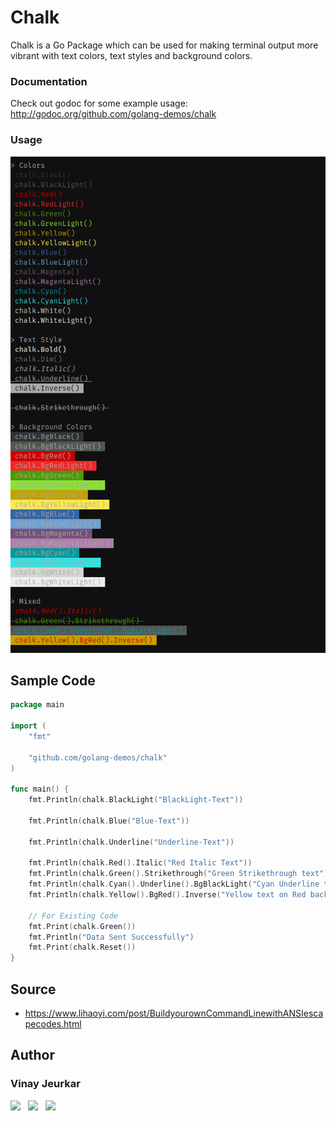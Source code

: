 # Chalk

Chalk is a Go Package which can be used for making terminal output more vibrant with text colors, text styles and background colors.

### Documentation
Check out godoc for some example usage: http://godoc.org/github.com/golang-demos/chalk


### Usage

![Instructions](/images/Instructions.png)


## Sample Code
```go
package main

import (
	"fmt"

	"github.com/golang-demos/chalk"
)

func main() {
	fmt.Println(chalk.BlackLight("BlackLight-Text"))

	fmt.Println(chalk.Blue("Blue-Text"))

	fmt.Println(chalk.Underline("Underline-Text"))

	fmt.Println(chalk.Red().Italic("Red Italic Text"))
	fmt.Println(chalk.Green().Strikethrough("Green Strikethrough text"))
	fmt.Println(chalk.Cyan().Underline().BgBlackLight("Cyan Underline text on BlackLight Background"))
	fmt.Println(chalk.Yellow().BgRed().Inverse("Yellow text on Red background with inverted colors"))

	// For Existing Code
	fmt.Print(chalk.Green())
	fmt.Println("Data Sent Successfully")
	fmt.Print(chalk.Reset())
}

```

## Source
- https://www.lihaoyi.com/post/BuildyourownCommandLinewithANSIescapecodes.html


## Author
### Vinay Jeurkar

<p>
  <a href="https://www.linkedin.com/in/vinay-jeurkar/" rel="nofollow noreferrer" style="text-decoration:none;"><img src="https://img.shields.io/badge/LinkedIn-0077B5?style=flat&logo=linkedin&logoColor=white" /></a> 
	&nbsp; 
  <a href="https://github.com/vinay03" rel="nofollow noreferrer" style="text-decoration:none;"><img src="https://img.shields.io/badge/GitHub-100000?style=flat&logo=github&logoColor=white" /></a> 
	&nbsp; 
  <a href="https://twitter.com/Vinay_Jeurkar" rel="nofollow noreferrer" style="text-decoration:none;"><img src="https://img.shields.io/badge/Twitter-1DA1F2?style=flat&logo=twitter&logoColor=white" /></a>
</p>

